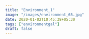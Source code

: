 ```yaml
---
title: "Environment_1"
image: "/images/environment_65.jpg"
date: 2020-01-02T10:45:38+05:30
tags: ["environmentgal"]
draft: false
---
```


